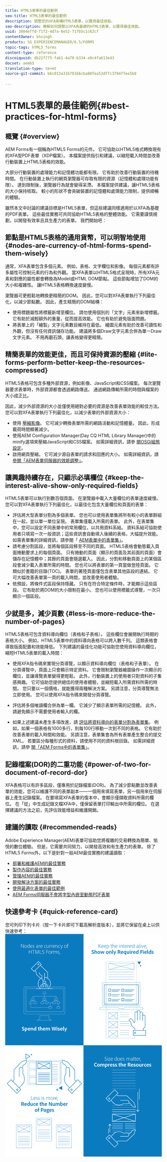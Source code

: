 ```yaml
---
title: HTML5表單的最佳範例
seo-title: HTML5表單的最佳範例
description: 調整您的XFA架構HTML5表單，以獲得最佳效能。
seo-description: 瞭解如何調整以XFA為基礎的HTML5表單，以獲得最佳效能。
uuid: 3804effd-f1f2-4d7a-8e52-717b5c1c62cf
contentOwner: khsingh
products: SG_EXPERIENCEMANAGER/6.5/FORMS
topic-tags: hTML5_forms
content-type: reference
discoiquuid: db22f775-fab1-4a78-b334-a9c4fa613e43
docset: aem65
translation-type: tm+mt
source-git-commit: b6c013a31b70166cba80fea53dffc3794ffee5b8

---
```



# HTML5表單的最佳範例{#best-practices-for-html-forms}

## 概覽 {#overview}

AEM Forms有一個稱為HTML5 Forms的元件。 它可協助以HTML5格式轉換現有的XFA型PDF表單（XDP檔案）。 本檔案提供指引和建議，以縮短載入時間並改善行動裝置上HTML5表格的效能。

大部分行動裝置的處理能力和記憶體功能都有限。 它有助於改善行動裝置的待機時間。 在行動裝置上執行的網頁瀏覽器可存取有限的資源（記憶體和處理功能有限）。 達到限制後，瀏覽器行為就會變得呆滯。 本檔案提供建議，讓HTML5表格的大小保持核取。 較小的形狀不會突破裝置的記憶體和處理能力限制，提供順暢的體驗。

雖然本文中討論的建議目標是HTML5表單，但這些建議同樣適用於以XFA為基礎的PDF表單。 這些最佳實務可共同協助HTML5表格的整體效能。 它需要謹慎規劃，以開發有效率且具生產力的表單。 我們開始吧：

## 節點是HTML5表格的通用貨幣，可以明智地使用 {#nodes-are-currency-of-html-forms-spend-them-wisely}

通常，XFA表單包含多個元素。 例如，表格、文字欄位和影像。 每個元素都有許多屬性可控制元素的行為和外觀。 當XFA表單以HTML5格式呈現時，所有XFA元素和對應的屬性都會轉換為Model或HTML DOM節點。 這些節點增加了DOM的大小和複雜性。 讓HTML5表格轉換速度變慢。

瀏覽器可更輕鬆地轉換更精簡的DOM。 因此，您可以對XFA表單執行下列最佳化，以減少節點數。 因此，產生精簡的DOM結構：

* 使用標題屬性將標籤新增至欄位。 請勿使用個別的「文字」元素來新增標籤。 它有助於減輕額外的重量，從而提高效能。 它也有助於避免版面問題。
* 將表單上的「繪製」文字元素數目維持在最低。 繪圖元素有助於改善可讀性和外觀，但沒有任何資訊儲存功能。 建議將多個Draw文字元素合併為單一Draw文字元素。 不用再磨石頭，讓表格變得更精簡。

## 精簡表單的效能更佳，而且可保持資源的壓縮 {#lite-forms-perform-better-keep-the-resources-compressed}

HTML5表格可包含多種外部資源，例如影像、JavaScript和CSS檔案。 每次瀏覽器要求表單時，外部資源都會透過網路傳送。 通過網路傳輸所需的時間與檔案的大小成正比。

因此，減少外部資源的大小並僅使用絕對必要的資源是改善表單效能的較佳方法。 您可以對XFA表單執行下列最佳化，以減少表單的外部資源大小：

* 使用 [壓縮影像](/help/assets/best-practices-for-optimizing-the-quality-of-your-images.md)。 它可減少轉換表單所需的網路活動和記憶體量。 因此，形成載荷時間顯著減少。
* 使用AEM Configuration Manager(Day CQ HTML Library Manager)中的minify選項來壓縮JavaScript和CSS檔案。 如需詳細資訊，請參 [閱OSGi組態設定](/help/sites-deploying/osgi-configuration-settings.md)。
* 啟用網頁壓縮。 它可減少源自表單的請求和回應的大小。 如需詳細資訊，請 [參閱「AEM表單伺服器的效能調整」](https://helpx.adobe.com/aem-forms/6-3/performance-tuning-aem-forms.html)。

## 讓興趣持續存在，只顯示必填欄位 {#keep-the-interest-alive-show-only-required-fields}

HTML5表單可以執行到數百個頁面。 在瀏覽器中載入大量欄位的表單速度緩慢。 您可以對XFA表單執行下列最佳化，以最佳化包含大量欄位和頁面的表單：

* 評估將大型表單分割為多個表單。 您也可以使用表單集將所有較小的表單群組在一起，並以單一單位呈現。 表單集僅載入所需的表單。 此外，在表單集中，您可以設定不同表單中的常用欄位，以共用資料系結。 資料系結可協助使用者只填寫一次一般資訊；這些資訊會自動填入後續的表格，大幅提升效能。 如需表單集的詳細資訊，請參閱「 [AEM表單中的表單集」](https://helpx.adobe.com/aem-forms/6-3/formset-in-aem-forms.html)。
* 請考慮分割區段，並將每個區段移至不同的頁面。 HTML5表格會動態載入頁面捲動要求上的每個頁面。 只有捲動的頁面（顯示的頁面及其前面的頁面）會儲存在記憶體中；其餘的頁面會隨選載入。 因此，分割和移動頁面上的某個區段會減少載入表單所需的時間。 您也可以將表單的第一頁當做登陸頁面。 它類似於書籍的目錄(TOC)。 表單的著陸頁面僅包含表單其他區段的連結。 它可大幅改善表單第一頁的載入時間，並改善使用者體驗。
* 依預設，將條件式區段保持隱藏。 只有在符合特定條件時，才能顯示這些區段。 它有助於將DOM的大小限制在最小。 您也可以使用標籤式導覽，一次只顯示一個區段。

## 少就是多，減少頁數 {#less-is-more-reduce-the-number-of-pages}

HTML5表格可包含資料導向欄位（表格和子表格）。 這些欄位會展開執行時期的表格大小。 例如，HTML5表單中的資料導向表格可以跨入數千列。 這類表格會導致版面配置和效能降低。 下列建議的最佳化功能可協助您使用資料導向欄位，縮短HTML5表單的載入時間：

* 使用XFA指令碼來實現分頁導覽，以顯示資料導向欄位（表格和子表單）。 在分頁導覽中，頁面上只會顯示特定資料。 它會限制瀏覽器繪圖操作一次顯示的欄位，並讓導覽表單變得更輕鬆。 此外，行動裝置上的使用者只對資料的子集感興趣。 它可協助您提供絕佳的使用者體驗，並縮短載入所需資料所需的時間。 您只要以一個價格，就能獲得兩種解決方案。  另請注意，分頁導覽無法立即使用。 您可以使用XFA指令碼來開發分頁導覽。

* 評估將多個唯讀欄合併為單一欄。 它減少了顯示表單所需的記憶體。 此外，請避免顯示不需要使用者輸入的欄。
* 如果上述建議未產生多項改進，請 [評估將資料導向的表單分割為表單集](https://helpx.adobe.com/aem-forms/6-3/formset-in-aem-forms.html)。 例如，如果一個表格有1000多行，則每100行移動一次到不同的表格。 它有助於改善表單的載入時間和效能。  另請注意，表單集會為所有表單產生整合的提交XML。 若要區分每種形式的資料，請使用不同的資料根目錄。 如需詳細資訊，請參 [閱「AEM Forms中的表單集」](https://helpx.adobe.com/aem-forms/6-3/formset-in-aem-forms.html)。

## 記錄檔案(DOR)的二重功能 {#power-of-two-for-document-of-record-dor}

XFA表格可以有許多區段，僅專用於記錄檔案(DOR)。 為了減少節點數並改善表單的效能，您可以維護不同的表單副本——一個用來填寫表單，另一個用來在伺服器上產生記錄檔案。 在要填寫XFA表單的復本中，會顯示僅擷取資料所需的欄位。 在「從」中生成記錄文檔XFA中，僅保留表單打印輸出中所需的欄位。 在選擇建議的方法之前，先評估效能增益和維護開銷。

## 建議的讀取 {#recommended-reads}

Adobe Experience Manager(AEM)表單可協助您將複雜的交易轉換為簡單、愉悅的數位體驗。 但是，它需要共同努力，以開發高效和有生產力的表單。 除了HTML5 Forms外，以下是針對一般AEM最佳實務的建議讀取：

* [部署和維護AEM的最佳實務](/help/sites-deploying/best-practices.md)
* [製作內容的最佳實務](/help/sites-authoring/best-practices.md)
* [管理AEM的最佳實務](/help/sites-administering/administer-best-practices.md)
* [開發解決方案的最佳實務](/help/sites-developing/best-practices.md)
* [使用最適化表單的最佳範例](/help/forms/using/adaptive-forms-best-practices.md)
* [AEM Forms伺服器不會將字型內嵌至動態PDF表單](https://helpx.adobe.com/aem-forms/kb/aem-forms-server-does-not-embed-fonts-to-dynamic-pdf-form.html)

## 快速參考卡 {#quick-reference-card}

您可列印下列卡片（按一下卡片即可下載高解析度版本），並將它保留在桌上以供快速參考：[![HTML5 Forms最佳範例快速參考資訊卡](do-not-localize/best-practices_reference_card.png)](assets/html5_forms_best_practices_reference_card.pdf)
